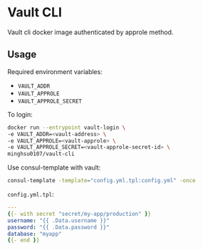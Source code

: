 # Vault CLI
Vault cli docker image authenticated by approle method.
## Usage

Required environment variables:
- `VAULT_ADDR`
- `VAULT_APPROLE`
- `VAULT_APPROLE_SECRET`

To login:
```bash
docker run --entrypoint vault-login \
-e VAULT_ADDR=<vault-address> \
-e VAULT_APPROLE=<vault-approle> \
-e VAULT_APPROLE_SECRET=<vault-approle-secret-id> \
minghsu0107/vault-cli
```
Use consul-template with vault:
```bash
consul-template -template="config.yml.tpl:config.yml" -once
```
`config.yml.tpl`:
```yaml
---
{{- with secret "secret/my-app/production" }}
username: "{{ .Data.username }}"
password: "{{ .Data.password }}"
database: "myapp"
{{- end }}
```
